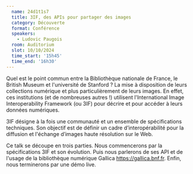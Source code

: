```yaml
---
  name: 24d1t1s7
  title: 3IF, des APIs pour partager des images 
  category: Découverte
  format: Conférence
  speakers: 
    - Ludovic Paugois
  room: Auditorium
  slot: 10/10/2024
  time_start: '15h45'
  time_end: '16h30'
---
```

Quel est le point commun entre la Bibliothèque nationale de France, le British Museum et l'université de Stanford ? La mise à disposition de leurs collections numérique et plus particulièrement de leurs images.
En effet, ces institutions (et de nombreuses autres !) utilisent l'International Image Interoperability Framework (ou 3IF) pour décrire et pour accéder à leurs données numériques.

3IF désigne à la fois une communauté et un ensemble de spécifications techniques. Son objectif est de définir un cadre d’interopérabilité pour la diffusion et l'échange d’images haute résolution sur le Web.

Ce talk se découpe en trois parties. Nous commencerons par la spécifications 3IF et son évolution. Puis nous parlerons de ses API et de l'usage de la bibliothèque numérique Gallica https://gallica.bnf.fr. Enfin, nous terminerons par une démo live.